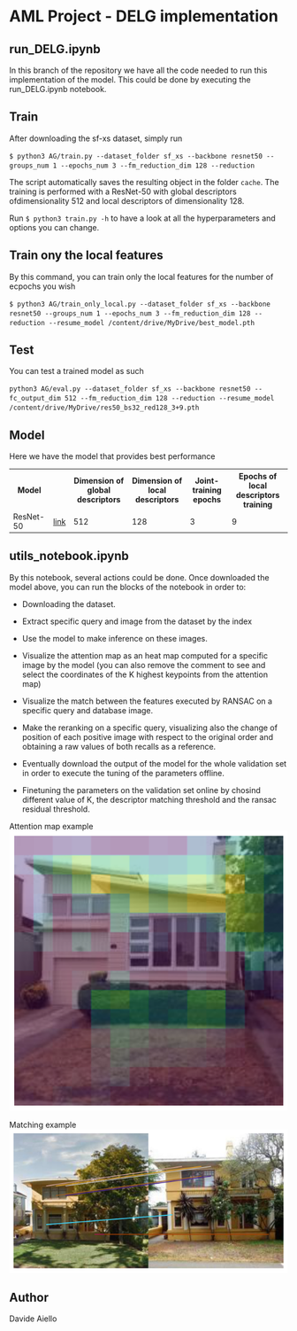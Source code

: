 
# AML Project - DELG implementation


## run_DELG.ipynb
In this branch of the repository we have all the code needed to run this implementation of the model.
This could be done by executing the run_DELG.ipynb notebook.


## Train

After downloading the sf-xs dataset, simply run 

`$ python3 AG/train.py --dataset_folder sf_xs --backbone resnet50 --groups_num 1 --epochs_num 3 --fm_reduction_dim 128 --reduction`


The script automatically saves the resulting object in the folder `cache`.
The training is performed with a ResNet-50 with global descriptors ofdimensionality 512 and local descriptors of dimensionality 128.

Run `$ python3 train.py -h` to have a look at all the hyperparameters and options you can change.


## Train ony the local features
By this command, you can train only the local features for the number of ecpochs you wish

`$ python3 AG/train_only_local.py --dataset_folder sf_xs --backbone resnet50 --groups_num 1 --epochs_num 3 --fm_reduction_dim 128 --reduction --resume_model /content/drive/MyDrive/best_model.pth`

## Test
You can test a trained model as such

`python3 AG/eval.py --dataset_folder sf_xs --backbone resnet50 --fc_output_dim 512 --fm_reduction_dim 128 --reduction --resume_model /content/drive/MyDrive/res50_bs32_red128_3+9.pth`

## Model 

Here we have the model that provides best performance

<table>
  <tr>
    <th colwspan=1>Model</th>
    <th></th>
    <th colspan=1>Dimension of global descriptors</th>
    <th colspan=1>Dimension of local descriptors</th>
    <th colspan=1>Joint-training epochs</th>
    <th colspan=1>Epochs of local descriptors training</th>
  </tr>
  <tr>
    <td>ResNet-50</td>
    <td><a href="https://drive.google.com/file/d/1RkYVkKBczq4jDCBcf5bwnlTDRo5i1QLb/view?usp=drive_link">link</a></td>
    <td>512</td>
    <td>128</td>
    <td>3</td>
    <td>9</td>
  </tr>
  <tr>
</table>


## utils_notebook.ipynb

By this notebook, several actions could be done. Once downloaded the model above, you can run the blocks of the notebook in order to: 
- Downloading the dataset.
- Extract specific query and image from the dataset by the index
- Use the model to make inference on these images.
- Visualize the attention map as an heat map computed for a specific image by the model (you can also remove the comment to see and select the coordinates of the K highest keypoints from the attention map)

- Visualize the match between the features executed by RANSAC on a specific query and database image.

- Make the reranking on a specific query, visualizing also the change of position of each positive image with respect to the original order and obtaining a raw values of both recalls as a reference.
- Eventually download the output of the model for the whole validation set in order to execute the tuning of the parameters offline.
- Finetuning the parameters on the validation set online by chosind different value of K, the descriptor matching threshold and the ransac residual threshold. 



Attention map example
![Attention map](./images/attention.png)

Matching example
![eatures_match](./images/features_match4.png)
## Author
Davide Aiello